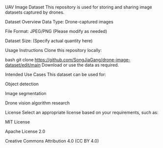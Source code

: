 UAV Image Dataset
This repository is used for storing and sharing image datasets captured by drones.

Dataset Overview
Data Type: Drone-captured images

File Format: JPEG/PNG (Please modify as needed)

Dataset Size: (Specify actual quantity here)

Usage Instructions
Clone this repository locally:

bash
git clone https://github.com/SongJiaGang/drone-image-dataset/edit/main 
Download or use the data as required.

Intended Use Cases
This dataset can be used for:

Object detection

Image segmentation

Drone vision algorithm research

License
Select an appropriate license based on your requirements, such as:

MIT License

Apache License 2.0

Creative Commons Attribution 4.0 (CC BY 4.0)
